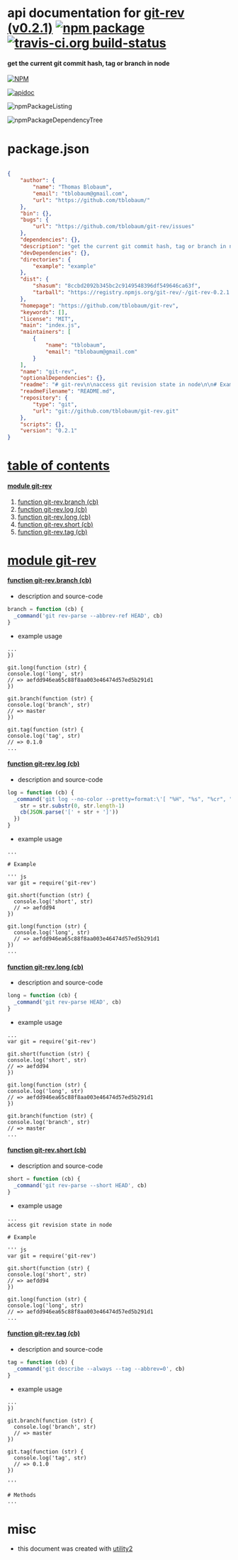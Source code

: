 # api documentation for  [git-rev (v0.2.1)](https://github.com/tblobaum/git-rev)  [![npm package](https://img.shields.io/npm/v/npmdoc-git-rev.svg?style=flat-square)](https://www.npmjs.org/package/npmdoc-git-rev) [![travis-ci.org build-status](https://api.travis-ci.org/npmdoc/node-npmdoc-git-rev.svg)](https://travis-ci.org/npmdoc/node-npmdoc-git-rev)
#### get the current git commit hash, tag or branch in node

[![NPM](https://nodei.co/npm/git-rev.png?downloads=true)](https://www.npmjs.com/package/git-rev)

[![apidoc](https://npmdoc.github.io/node-npmdoc-git-rev/build/screenCapture.buildNpmdoc.browser._2Fhome_2Ftravis_2Fbuild_2Fnpmdoc_2Fnode-npmdoc-git-rev_2Ftmp_2Fbuild_2Fapidoc.html.png)](https://npmdoc.github.io/node-npmdoc-git-rev/build/apidoc.html)

![npmPackageListing](https://npmdoc.github.io/node-npmdoc-git-rev/build/screenCapture.npmPackageListing.svg)

![npmPackageDependencyTree](https://npmdoc.github.io/node-npmdoc-git-rev/build/screenCapture.npmPackageDependencyTree.svg)



# package.json

```json

{
    "author": {
        "name": "Thomas Blobaum",
        "email": "tblobaum@gmail.com",
        "url": "https://github.com/tblobaum/"
    },
    "bin": {},
    "bugs": {
        "url": "https://github.com/tblobaum/git-rev/issues"
    },
    "dependencies": {},
    "description": "get the current git commit hash, tag or branch in node",
    "devDependencies": {},
    "directories": {
        "example": "example"
    },
    "dist": {
        "shasum": "8ccbd2092b345bc2c9149548396df549646ca63f",
        "tarball": "https://registry.npmjs.org/git-rev/-/git-rev-0.2.1.tgz"
    },
    "homepage": "https://github.com/tblobaum/git-rev",
    "keywords": [],
    "license": "MIT",
    "main": "index.js",
    "maintainers": [
        {
            "name": "tblobaum",
            "email": "tblobaum@gmail.com"
        }
    ],
    "name": "git-rev",
    "optionalDependencies": {},
    "readme": "# git-rev\n\naccess git revision state in node\n\n# Example\n\n''' js\nvar git = require('git-rev')\n\ngit.short(function (str) {\n  console.log('short', str)\n  // => aefdd94\n})\n\ngit.long(function (str) {\n  console.log('long', str)\n  // => aefdd946ea65c88f8aa003e46474d57ed5b291d1\n})\n\ngit.branch(function (str) {\n  console.log('branch', str)\n  // => master\n})\n\ngit.tag(function (str) {\n  console.log('tag', str)\n  // => 0.1.0\n})\n\n'''\n\n# Methods\n\n''' js \nvar git = require('git-rev')\n'''\n\n## .log(function (array) { ... })\nreturn the git log of 'process.cwd()' as an array\n\n''' js\ngit.log(function (array) {\n  console.log('log', array)\n  // [ [ 'aefdd946ea65c88f8aa003e46474d57ed5b291d1',\n  //     'add description',\n  //     '7 hours ago',\n  //     'Thomas Blobaum' ],\n  //   [ '1eb9a6c8633a5a47a47487f17b17ae545d0e26a8',\n  //     'first',\n  //     '7 hours ago',\n  //     'Thomas Blobaum' ],\n  //   [ '7f85b750b908d28bfeb13ad6dba47d9d604508f9',\n  //     'first commit',\n  //     '2 days ago',\n  //     'Thomas Blobaum' ] ]\n})\n'''\n\n## .short(function (commit) { ... })\nreturn the result of 'git rev-parse --short HEAD'\n\n## .long(function (commit) { ... })\nreturn the result of 'git rev-parse HEAD'\n\n## .tag(function (tag) { ... })\nreturn the current tag\n\n## .branch(function (branch) { ... })\nreturn the current branch\n\n# Install\n\n'npm install git-rev'\n\n# License\n\n(The MIT License)\n\nCopyright (c) 2012 Thomas Blobaum <tblobaum@gmail.com>\n\nPermission is hereby granted, free of charge, to any person obtaining\na copy of this software and associated documentation files (the\n'Software'), to deal in the Software without restriction, including\nwithout limitation the rights to use, copy, modify, merge, publish,\ndistribute, sublicense, and/or sell copies of the Software, and to\npermit persons to whom the Software is furnished to do so, subject to\nthe following conditions:\n\nThe above copyright notice and this permission notice shall be\nincluded in all copies or substantial portions of the Software.\n\nTHE SOFTWARE IS PROVIDED 'AS IS', WITHOUT WARRANTY OF ANY KIND,\nEXPRESS OR IMPLIED, INCLUDING BUT NOT LIMITED TO THE WARRANTIES OF\nMERCHANTABILITY, FITNESS FOR A PARTICULAR PURPOSE AND NONINFRINGEMENT.\nIN NO EVENT SHALL THE AUTHORS OR COPYRIGHT HOLDERS BE LIABLE FOR ANY\nCLAIM, DAMAGES OR OTHER LIABILITY, WHETHER IN AN ACTION OF CONTRACT,\nTORT OR OTHERWISE, ARISING FROM, OUT OF OR IN CONNECTION WITH THE\nSOFTWARE OR THE USE OR OTHER DEALINGS IN THE SOFTWARE.\n",
    "readmeFilename": "README.md",
    "repository": {
        "type": "git",
        "url": "git://github.com/tblobaum/git-rev.git"
    },
    "scripts": {},
    "version": "0.2.1"
}
```



# <a name="apidoc.tableOfContents"></a>[table of contents](#apidoc.tableOfContents)

#### [module git-rev](#apidoc.module.git-rev)
1.  [function <span class="apidocSignatureSpan">git-rev.</span>branch (cb)](#apidoc.element.git-rev.branch)
1.  [function <span class="apidocSignatureSpan">git-rev.</span>log (cb)](#apidoc.element.git-rev.log)
1.  [function <span class="apidocSignatureSpan">git-rev.</span>long (cb)](#apidoc.element.git-rev.long)
1.  [function <span class="apidocSignatureSpan">git-rev.</span>short (cb)](#apidoc.element.git-rev.short)
1.  [function <span class="apidocSignatureSpan">git-rev.</span>tag (cb)](#apidoc.element.git-rev.tag)



# <a name="apidoc.module.git-rev"></a>[module git-rev](#apidoc.module.git-rev)

#### <a name="apidoc.element.git-rev.branch"></a>[function <span class="apidocSignatureSpan">git-rev.</span>branch (cb)](#apidoc.element.git-rev.branch)
- description and source-code
```javascript
branch = function (cb) {
  _command('git rev-parse --abbrev-ref HEAD', cb)
}
```
- example usage
```shell
...
})

git.long(function (str) {
console.log('long', str)
// => aefdd946ea65c88f8aa003e46474d57ed5b291d1
})

git.branch(function (str) {
console.log('branch', str)
// => master
})

git.tag(function (str) {
console.log('tag', str)
// => 0.1.0
...
```

#### <a name="apidoc.element.git-rev.log"></a>[function <span class="apidocSignatureSpan">git-rev.</span>log (cb)](#apidoc.element.git-rev.log)
- description and source-code
```javascript
log = function (cb) {
  _command('git log --no-color --pretty=format:\'[ "%H", "%s", "%cr", "%an" ],\' --abbrev-commit', function (str) {
    str = str.substr(0, str.length-1)
    cb(JSON.parse('[' + str + ']'))
  })
}
```
- example usage
```shell
...

# Example

''' js
var git = require('git-rev')

git.short(function (str) {
  console.log('short', str)
  // => aefdd94
})

git.long(function (str) {
  console.log('long', str)
  // => aefdd946ea65c88f8aa003e46474d57ed5b291d1
})
...
```

#### <a name="apidoc.element.git-rev.long"></a>[function <span class="apidocSignatureSpan">git-rev.</span>long (cb)](#apidoc.element.git-rev.long)
- description and source-code
```javascript
long = function (cb) {
  _command('git rev-parse HEAD', cb)
}
```
- example usage
```shell
...
var git = require('git-rev')

git.short(function (str) {
console.log('short', str)
// => aefdd94
})

git.long(function (str) {
console.log('long', str)
// => aefdd946ea65c88f8aa003e46474d57ed5b291d1
})

git.branch(function (str) {
console.log('branch', str)
// => master
...
```

#### <a name="apidoc.element.git-rev.short"></a>[function <span class="apidocSignatureSpan">git-rev.</span>short (cb)](#apidoc.element.git-rev.short)
- description and source-code
```javascript
short = function (cb) {
  _command('git rev-parse --short HEAD', cb)
}
```
- example usage
```shell
...
access git revision state in node

# Example

''' js
var git = require('git-rev')

git.short(function (str) {
console.log('short', str)
// => aefdd94
})

git.long(function (str) {
console.log('long', str)
// => aefdd946ea65c88f8aa003e46474d57ed5b291d1
...
```

#### <a name="apidoc.element.git-rev.tag"></a>[function <span class="apidocSignatureSpan">git-rev.</span>tag (cb)](#apidoc.element.git-rev.tag)
- description and source-code
```javascript
tag = function (cb) {
  _command('git describe --always --tag --abbrev=0', cb)
}
```
- example usage
```shell
...
})

git.branch(function (str) {
  console.log('branch', str)
  // => master
})

git.tag(function (str) {
  console.log('tag', str)
  // => 0.1.0
})

'''

# Methods
...
```



# misc
- this document was created with [utility2](https://github.com/kaizhu256/node-utility2)

